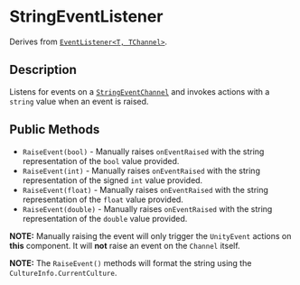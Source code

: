 # StringEventListener

Derives from [`EventListener<T, TChannel>`](event-listener-generic.md).

## Description

Listens for events on a [`StringEventChannel`](../channels/string-event-channel.md) and invokes actions with a `string` value when an event is raised.

## Public Methods

- `RaiseEvent(bool)` - Manually raises `onEventRaised` with the string representation of the `bool` value provided.
- `RaiseEvent(int)` - Manually raises `onEventRaised` with the string representation of the signed `int` value provided.
- `RaiseEvent(float)` - Manually raises `onEventRaised` with the string representation of the `float` value provided.
- `RaiseEvent(double)` - Manually raises `onEventRaised` with the string representation of the `double` value provided.

**NOTE:** Manually raising the event will only trigger the `UnityEvent` actions on **this** component.
It will **not** raise an event on the `Channel` itself.

**NOTE:** The `RaiseEvent()` methods will format the string using the `CultureInfo.CurrentCulture`.
